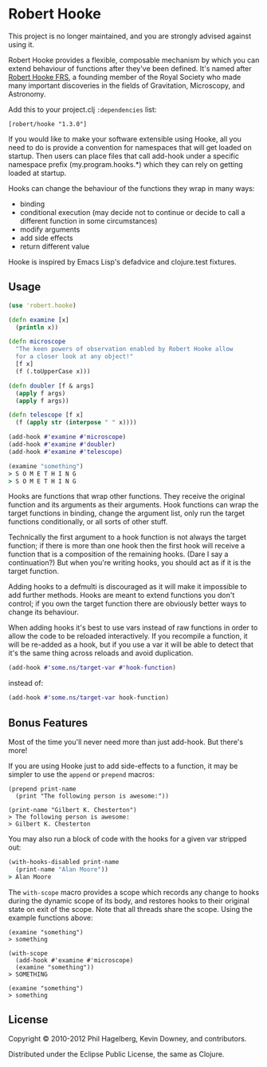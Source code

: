 # Robert Hooke

This project is no longer maintained, and you are strongly advised
against using it.

Robert Hooke provides a flexible, composable mechanism by which you
can extend behaviour of functions after they've been defined. It's named
after [Robert Hooke FRS](http://en.wikipedia.org/wiki/Robert_Hooke), a
founding member of the Royal Society who made many important
discoveries in the fields of Gravitation, Microscopy, and Astronomy.

Add this to your project.clj `:dependencies` list:

    [robert/hooke "1.3.0"]

If you would like to make your software extensible using Hooke, all
you need to do is provide a convention for namespaces that will get
loaded on startup. Then users can place files that call add-hook under
a specific namespace prefix (my.program.hooks.*) which they can rely
on getting loaded at startup.

Hooks can change the behaviour of the functions they wrap in many
ways:

* binding
* conditional execution (may decide not to continue or decide to call
  a different function in some circumstances)
* modify arguments
* add side effects
* return different value

Hooke is inspired by Emacs Lisp's defadvice and clojure.test fixtures.

## Usage

```clj
(use 'robert.hooke)

(defn examine [x]
  (println x))

(defn microscope
  "The keen powers of observation enabled by Robert Hooke allow
  for a closer look at any object!"
  [f x]
  (f (.toUpperCase x)))

(defn doubler [f & args]
  (apply f args)
  (apply f args))

(defn telescope [f x]
  (f (apply str (interpose " " x))))

(add-hook #'examine #'microscope)
(add-hook #'examine #'doubler)
(add-hook #'examine #'telescope)

(examine "something")
> S O M E T H I N G
> S O M E T H I N G
```

Hooks are functions that wrap other functions. They receive the
original function and its arguments as their arguments. Hook
functions can wrap the target functions in binding, change the
argument list, only run the target functions conditionally, or all
sorts of other stuff.

Technically the first argument to a hook function is not always the
target function; if there is more than one hook then the first hook
will receive a function that is a composition of the remaining
hooks. (Dare I say a continuation?) But when you're writing hooks, you
should act as if it is the target function.

Adding hooks to a defmulti is discouraged as it will make it
impossible to add further methods. Hooks are meant to extend functions
you don't control; if you own the target function there are obviously
better ways to change its behaviour.

When adding hooks it's best to use vars instead of raw functions in
order to allow the code to be reloaded interactively. If you recompile
a function, it will be re-added as a hook, but if you use a var it
will be able to detect that it's the same thing across reloads and
avoid duplication.

```clj
(add-hook #'some.ns/target-var #'hook-function)
```

instead of:

```clj
(add-hook #'some.ns/target-var hook-function)
```

## Bonus Features

Most of the time you'll never need more than just add-hook. But
there's more!

If you are using Hooke just to add side-effects to a function, it may
be simpler to use the `append` or `prepend` macros:

```
(prepend print-name
  (print "The following person is awesome:"))

(print-name "Gilbert K. Chesterton")
> The following person is awesome:
> Gilbert K. Chesterton
```

You may also run a block of code with the hooks for a given var
stripped out:

```clj
(with-hooks-disabled print-name
  (print-name "Alan Moore"))
> Alan Moore
```

The `with-scope` macro provides a scope which records any change to hooks during
the dynamic scope of its body, and restores hooks to their original state on
exit of the scope. Note that all threads share the scope. Using the example
functions above:

    (examine "something")
    > something

    (with-scope
      (add-hook #'examine #'microscope)
      (examine "something"))
    > SOMETHING

    (examine "something")
    > something

## License

Copyright © 2010-2012 Phil Hagelberg, Kevin Downey, and contributors.

Distributed under the Eclipse Public License, the same as Clojure.
